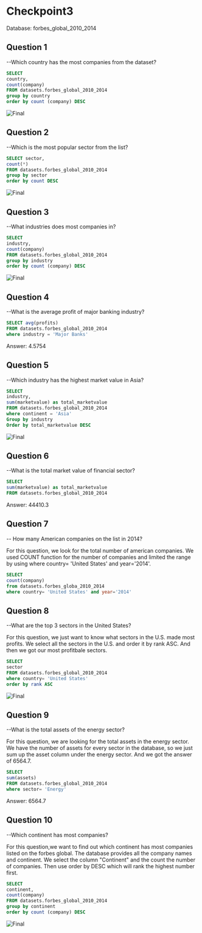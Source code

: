 # Checkpoint3
Database: forbes_global_2010_2014







## Question 1
--Which country has the most companies from the dataset?

```sql
SELECT 
country,
count(company)
FROM datasets.forbes_global_2010_2014
group by country
order by count (company) DESC 
```
![Final](Visualization/final1.png)

## Question 2
--Which is the most popular sector from the list?

```sql
SELECT sector,
count(*) 
FROM datasets.forbes_global_2010_2014
group by sector
order by count DESC
```
![Final](Visualization/final2.png)

## Question 3
--What industries does most companies in?

```sql
SELECT 
industry,
count(company)
FROM datasets.forbes_global_2010_2014
group by industry
order by count (company) DESC 
```
![Final](Visualization/final3.png)

## Question 4
--What is the average profit of major banking industry?

```sql
SELECT avg(profits)
FROM datasets.forbes_global_2010_2014
where industry = 'Major Banks' 

```
Answer: 4.5754

## Question 5
--Which industry has the highest market value in Asia?

```sql
SELECT 
industry,
sum(marketvalue) as total_marketvalue
FROM datasets.forbes_global_2010_2014 
where continent = 'Asia'
Group by industry
Order by total_marketvalue DESC
```
![Final](Visualization/final5.png)

## Question 6
--What is the total market value of financial sector?

```sql
SELECT 
sum(marketvalue) as total_marketvalue
FROM datasets.forbes_global_2010_2014 
```
Answer: 44410.3

## Question 7
-- How many American companies on the list in 2014?

For this question, we look for the total number of american companies. We used COUNT function for the number of companies and limited the range by using where country= 'United States' and year='2014'.

```sql
SELECT
count(company)
from datasets.forbes_globa_2010_2014
where country= 'United States' and year='2014'
```


## Question 8
--What are the top 3 sectors in the United States?

For this question, we just want to know what sectors in the U.S. made most profits. We select all the sectors in the U.S. and order it by rank ASC. And then we got our most profitbale sectors.

```sql
SELECT 
sector
FROM datasets.forbes_global_2010_2014
where country= 'United States'
order by rank ASC
```
![Final](Visualization/final8.png)

## Question 9
--What is the total assets of the energy sector?

For this question, we are looking for the total assets in the energy sector. We have the number of assets for every sector in the database, so we just sum up the asset column under the energy sector. And we got the answer of 6564.7.

```sql
SELECT 
sum(assets)
FROM datasets.forbes_global_2010_2014
where sector= 'Energy'
```
Answer: 6564.7

## Question 10
--Which continent has most companies?

For this question,we want to find out which continent has most companies listed on the forbes global. The database provides all the company names and continent. We select the column "Continent" and the count the number of companies. Then use order by DESC which will rank the highest number first.

```sql
SELECT 
continent,
count(company)
FROM datasets.forbes_global_2010_2014
group by continent
order by count (company) DESC
```
![Final](Visualization/final10.png)



